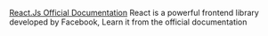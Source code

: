 [React.Js Official Documentation](https://react.dev/learn) React is a powerful frontend library developed by Facebook, Learn it from the official documentation
